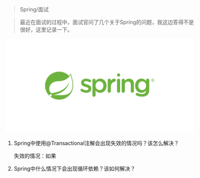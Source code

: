 > Spring/面试

> 最近在面试的过程中，面试官问了几个关于Spring的问题，我这边答得不是很好，这里记录一下。

<img src="../../assert/og-spring.png" style="zoom: 50%;" />

1. Spring中使用@Transactional注解会出现失效的情况吗？该怎么解决？

    失效的情况：如果

2. Spring中什么情况下会出现循环依赖？该如何解决？

